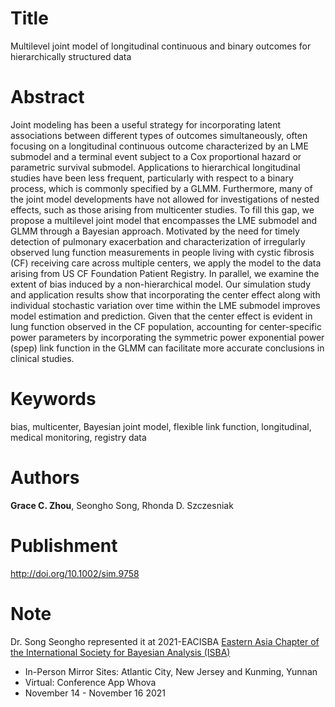 # Title
Multilevel joint model of longitudinal continuous and binary outcomes for hierarchically structured data

# Abstract
Joint modeling has been a useful strategy for incorporating latent associations between different types of outcomes simultaneously, often focusing on a longitudinal continuous outcome characterized by an LME submodel and a terminal event subject to a Cox proportional hazard or parametric survival submodel. Applications to hierarchical longitudinal studies have been less frequent, particularly with respect to a binary process, which is commonly specified by a GLMM. Furthermore, many of the joint model developments have not allowed for investigations of nested effects, such as those arising from multicenter studies. To fill this gap, we propose a multilevel joint model that encompasses the LME submodel and GLMM through a Bayesian approach. Motivated by the need for timely detection of pulmonary exacerbation and characterization of irregularly observed lung function measurements in people living with cystic fibrosis (CF) receiving care across multiple centers, we apply the model to the data arising from US CF Foundation Patient Registry. In parallel, we examine the extent of bias induced by a non-hierarchical model. Our simulation study and application results show that incorporating the center effect along with individual stochastic variation over time within the LME submodel improves model estimation and prediction. Given that the center effect is evident in lung function observed in the CF population, accounting for center-specific power parameters by incorporating the symmetric power exponential power (spep) link function in the GLMM can facilitate more accurate conclusions in clinical studies.

# Keywords
bias, multicenter, Bayesian joint model, flexible link function, longitudinal, medical monitoring, registry
data

# Authors
**Grace C. Zhou**, Seongho Song, Rhonda D. Szczesniak

# Publishment
http://doi.org/10.1002/sim.9758 

# Note
Dr. Song Seongho represented it at 2021-EACISBA [Eastern Asia Chapter of the International Society for Bayesian Analysis (ISBA)](https://events.stat.uconn.edu/EACISBA2021/index.html)
* In-Person Mirror Sites: Atlantic City, New Jersey and Kunming, Yunnan
* Virtual: Conference App Whova
* November 14 - November 16 2021
